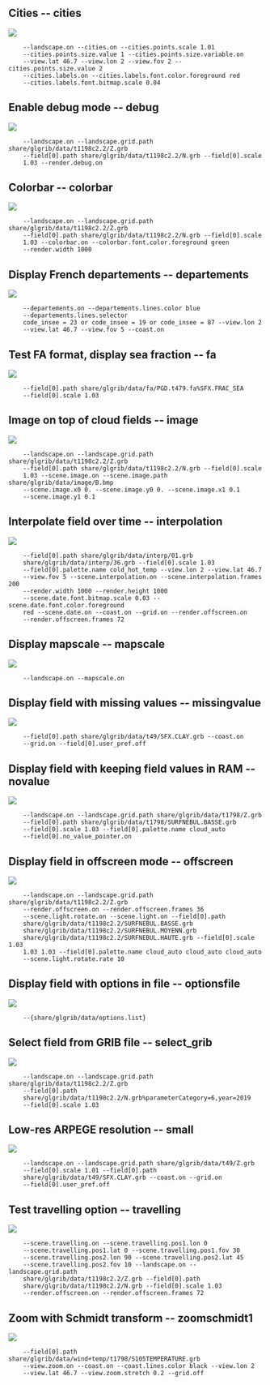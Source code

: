 ## Cities -- cities
![](share/glgrib/test/cities/TEST_0000.png?raw=true)

```
    --landscape.on --cities.on --cities.points.scale 1.01 
    --cities.points.size.value 1 --cities.points.size.variable.on 
    --view.lat 46.7 --view.lon 2 --view.fov 2 --cities.points.size.value 2 
    --cities.labels.on --cities.labels.font.color.foreground red 
    --cities.labels.font.bitmap.scale 0.04 
```
## Enable debug mode -- debug
![](share/glgrib/test/debug/TEST_0000.png?raw=true)

```
    --landscape.on --landscape.grid.path share/glgrib/data/t1198c2.2/Z.grb 
    --field[0].path share/glgrib/data/t1198c2.2/N.grb --field[0].scale 
    1.03 --render.debug.on 
```
## Colorbar -- colorbar
![](share/glgrib/test/colorbar/TEST_0000.png?raw=true)

```
    --landscape.on --landscape.grid.path share/glgrib/data/t1198c2.2/Z.grb 
    --field[0].path share/glgrib/data/t1198c2.2/N.grb --field[0].scale 
    1.03 --colorbar.on --colorbar.font.color.foreground green 
    --render.width 1000 
```
## Display French departements -- departements
![](share/glgrib/test/departements/TEST_0000.png?raw=true)

```
    --departements.on --departements.lines.color blue 
    --departements.lines.selector 
    code_insee = 23 or code_insee = 19 or code_insee = 87 --view.lon 2 
    --view.lat 46.7 --view.fov 5 --coast.on 
```
## Test FA format, display sea fraction -- fa
![](share/glgrib/test/fa/TEST_0000.png?raw=true)

```
    --field[0].path share/glgrib/data/fa/PGD.t479.fa%SFX.FRAC_SEA 
    --field[0].scale 1.03 
```
## Image on top of cloud fields -- image
![](share/glgrib/test/image/TEST_0000.png?raw=true)

```
    --landscape.on --landscape.grid.path share/glgrib/data/t1198c2.2/Z.grb 
    --field[0].path share/glgrib/data/t1198c2.2/N.grb --field[0].scale 
    1.03 --scene.image.on --scene.image.path share/glgrib/data/image/B.bmp 
    --scene.image.x0 0. --scene.image.y0 0. --scene.image.x1 0.1 
    --scene.image.y1 0.1 
```
## Interpolate field over time -- interpolation
![](share/glgrib/test/interpolation/TEST_0000.png?raw=true)

```
    --field[0].path share/glgrib/data/interp/01.grb 
    share/glgrib/data/interp/36.grb --field[0].scale 1.03 
    --field[0].palette.name cold_hot_temp --view.lon 2 --view.lat 46.7 
    --view.fov 5 --scene.interpolation.on --scene.interpolation.frames 200 
    --render.width 1000 --render.height 1000 
    --scene.date.font.bitmap.scale 0.03 --scene.date.font.color.foreground 
    red --scene.date.on --coast.on --grid.on --render.offscreen.on 
    --render.offscreen.frames 72 
```
## Display mapscale -- mapscale
![](share/glgrib/test/mapscale/TEST_0000.png?raw=true)

```
    --landscape.on --mapscale.on 
```
## Display field with missing values -- missingvalue
![](share/glgrib/test/missingvalue/TEST_0000.png?raw=true)

```
    --field[0].path share/glgrib/data/t49/SFX.CLAY.grb --coast.on 
    --grid.on --field[0].user_pref.off 
```
## Display field with keeping field values in RAM -- novalue
![](share/glgrib/test/novalue/TEST_0000.png?raw=true)

```
    --landscape.on --landscape.grid.path share/glgrib/data/t1798/Z.grb 
    --field[0].path share/glgrib/data/t1798/SURFNEBUL.BASSE.grb 
    --field[0].scale 1.03 --field[0].palette.name cloud_auto 
    --field[0].no_value_pointer.on 
```
## Display field in offscreen mode -- offscreen
![](share/glgrib/test/offscreen/TEST_0000.png?raw=true)

```
    --landscape.on --landscape.grid.path share/glgrib/data/t1198c2.2/Z.grb 
    --render.offscreen.on --render.offscreen.frames 36 
    --scene.light.rotate.on --scene.light.on --field[0].path 
    share/glgrib/data/t1198c2.2/SURFNEBUL.BASSE.grb 
    share/glgrib/data/t1198c2.2/SURFNEBUL.MOYENN.grb 
    share/glgrib/data/t1198c2.2/SURFNEBUL.HAUTE.grb --field[0].scale 1.03 
    1.03 1.03 --field[0].palette.name cloud_auto cloud_auto cloud_auto 
    --scene.light.rotate.rate 10 
```
## Display field with options in file -- optionsfile
![](share/glgrib/test/optionsfile/TEST_0000.png?raw=true)

```
    --{share/glgrib/data/options.list} 
```
## Select field from GRIB file -- select_grib
![](share/glgrib/test/select_grib/TEST_0000.png?raw=true)

```
    --landscape.on --landscape.grid.path share/glgrib/data/t1198c2.2/Z.grb 
    --field[0].path 
    share/glgrib/data/t1198c2.2/N.grb%parameterCategory=6,year=2019 
    --field[0].scale 1.03 
```
## Low-res ARPEGE resolution -- small
![](share/glgrib/test/small/TEST_0000.png?raw=true)

```
    --landscape.on --landscape.grid.path share/glgrib/data/t49/Z.grb 
    --field[0].scale 1.01 --field[0].path 
    share/glgrib/data/t49/SFX.CLAY.grb --coast.on --grid.on 
    --field[0].user_pref.off 
```
## Test travelling option -- travelling
![](share/glgrib/test/travelling/TEST_0000.png?raw=true)

```
    --scene.travelling.on --scene.travelling.pos1.lon 0 
    --scene.travelling.pos1.lat 0 --scene.travelling.pos1.fov 30 
    --scene.travelling.pos2.lon 90 --scene.travelling.pos2.lat 45 
    --scene.travelling.pos2.fov 10 --landscape.on --landscape.grid.path 
    share/glgrib/data/t1198c2.2/Z.grb --field[0].path 
    share/glgrib/data/t1198c2.2/N.grb --field[0].scale 1.03 
    --render.offscreen.on --render.offscreen.frames 72 
```
## Zoom with Schmidt transform -- zoomschmidt1
![](share/glgrib/test/zoomschmidt1/TEST_0000.png?raw=true)

```
    --field[0].path share/glgrib/data/wind+temp/t1798/S105TEMPERATURE.grb 
    --view.zoom.on --coast.on --coast.lines.color black --view.lon 2 
    --view.lat 46.7 --view.zoom.stretch 0.2 --grid.off 
```
